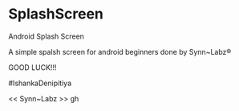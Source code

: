 # SplashScreen
Android Splash Screen

A simple spalsh screen for android beginners done by Synn~Labz®

GOOD LUCK!!!

#IshankaDenipitiya

<< Synn~Labz >>
gh
